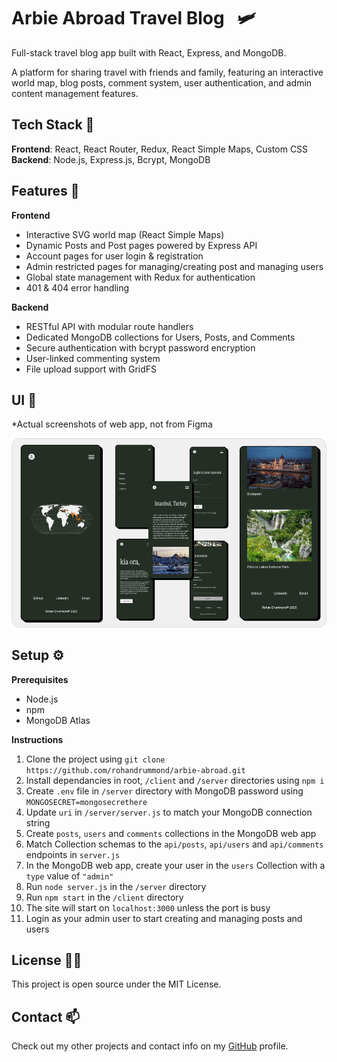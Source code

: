 # Arbie Abroad Travel Blog &nbsp; 🛩️

Full-stack travel blog app built with React, Express, and MongoDB. 

A platform for sharing travel with friends and family, featuring an interactive world map, blog posts, comment system, user authentication, and admin content management features.

## Tech Stack 👷

__Frontend__: React, React Router, Redux, React Simple Maps, Custom CSS\
__Backend__: Node.js, Express.js, Bcrypt, MongoDB

## Features 🚀

__Frontend__
- Interactive SVG world map (React Simple Maps)
- Dynamic Posts and Post pages powered by Express API
- Account pages for user login & registration
- Admin restricted pages for managing/creating post and managing users
- Global state management with Redux for authentication
- 401 & 404 error handling

__Backend__
- RESTful API with modular route handlers
- Dedicated MongoDB collections for Users, Posts, and Comments
- Secure authentication with bcrypt password encryption
- User-linked commenting system
- File upload support with GridFS

## UI 🚀

*Actual screenshots of web app, not from Figma

![alt text](https://github.com/rohandrummond/arbie-abroad/blob/main/client/public/mobile-collage.png?raw=true)

## Setup ⚙️

__Prerequisites__
- Node.js
- npm
- MongoDB Atlas

__Instructions__

1. Clone the project using `git clone https://github.com/rohandrummond/arbie-abroad.git`
2. Install dependancies in root, `/client` and `/server` directories using `npm i`
3. Create `.env` file in `/server` directory with MongoDB password using `MONGOSECRET=mongosecrethere`
4. Update `uri` in `/server/server.js` to match your MongoDB connection string
5. Create `posts`, `users` and `comments` collections in the MongoDB web app
6. Match Collection schemas to the `api/posts`, `api/users` and `api/comments` endpoints in `server.js`
7. In the MongoDB web app, create your user in the `users` Collection with a `type` value of `"admin"`
8. Run `node server.js` in the `/server` directory 
9. Run `npm start` in the `/client` directory
10. The site will start on `localhost:3000` unless the port is busy
11. Login as your admin user to start creating and managing posts and users

## License 👨‍⚖️

This project is open source under the MIT License.

## Contact 📫

Check out my other projects and contact info on my [GitHub](https://github.com/rohandrummond) profile.